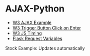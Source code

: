 # AJAX-Python

* [W3 AJAX Example](https://web.archive.org/web/20210607235923/https://www.w3schools.com/js/js_ajax_intro.asp)
* [W3 Trigger Button Click on Enter](https://www.w3schools.com/howto/tryit.asp?filename=tryhow_js_trigger_button_enter)
* [W3 JS Timing](https://www.w3schools.com/js/js_timing.asp)
* [Flask Request Variables](https://flask.palletsprojects.com/en/1.1.x/quickstart/#the-request-object)

Stock Example: Updates automatically
